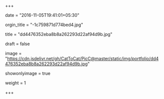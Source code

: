 +++

date = "2016-11-05T19:41:01+05:30"

orgin_title = "-1c759871d774bed4.jpg"

title = "dd4476352eba8b8a262293d22af94d9b.jpg"

draft = false

image = "https://cdn.jsdelivr.net/gh/CatToCat/PicC@master/static/img/portfolio/dd4476352eba8b8a262293d22af94d9b.jpg"

showonlyimage = true

weight = 1

+++
